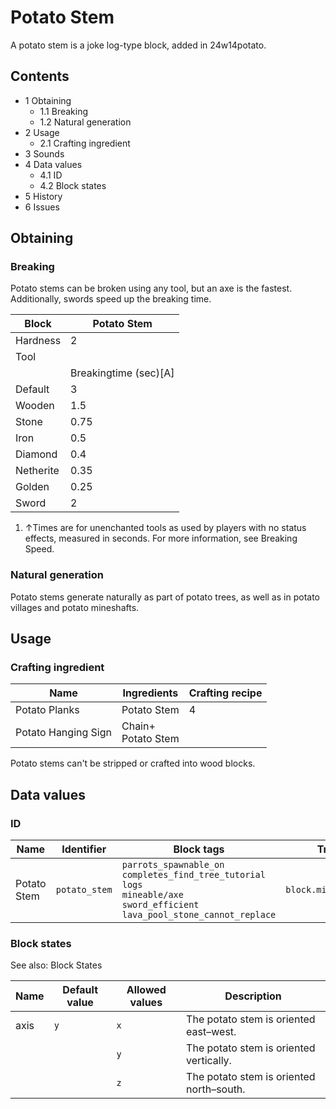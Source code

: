 # Potato Stem
A potato stem is a joke log-type block, added in 24w14potato.

## Contents
- 1 Obtaining
	- 1.1 Breaking
	- 1.2 Natural generation
- 2 Usage
	- 2.1 Crafting ingredient
- 3 Sounds
- 4 Data values
	- 4.1 ID
	- 4.2 Block states
- 5 History
- 6 Issues

## Obtaining
### Breaking
Potato stems can be broken using any tool, but an axe is the fastest. Additionally, swords speed up the breaking time.

| Block     | Potato Stem           |
|-----------|-----------------------|
| Hardness  | 2                     |
| Tool      |                       |
|           | Breakingtime (sec)[A] |
| Default   | 3                     |
| Wooden    | 1.5                   |
| Stone     | 0.75                  |
| Iron      | 0.5                   |
| Diamond   | 0.4                   |
| Netherite | 0.35                  |
| Golden    | 0.25                  |
| Sword     | 2                     |

1. ↑Times are for unenchanted tools as used by players with no status effects, measured in seconds. For more information, see Breaking Speed.

### Natural generation
Potato stems generate naturally as part of potato trees, as well as in potato villages and potato mineshafts.

## Usage
### Crafting ingredient
| Name                | Ingredients            | Crafting recipe |
|---------------------|------------------------|-----------------|
| Potato Planks       | Potato Stem            | 4               |
| Potato Hanging Sign | Chain+<br/>Potato Stem |                 |

Potato stems can't be stripped or crafted into wood blocks.

## Data values
### ID
| Name        | Identifier    | Block tags                                                                                                                                         | Translation key               |
|-------------|---------------|----------------------------------------------------------------------------------------------------------------------------------------------------|-------------------------------|
| Potato Stem | `potato_stem` | `parrots_spawnable_on`<br/>`completes_find_tree_tutorial`<br/>`logs`<br/>`mineable/axe`<br/>`sword_efficient`<br/>`lava_pool_stone_cannot_replace` | `block.minecraft.potato_stem` |

### Block states
See also: Block States

| Name | Default value | Allowed values | Description                              |
|------|---------------|----------------|------------------------------------------|
| axis | `y`           | `x`            | The potato stem is oriented east–west.   |
|      |               | `y`            | The potato stem is oriented vertically.  |
|      |               | `z`            | The potato stem is oriented north–south. |


